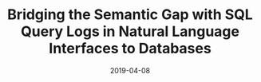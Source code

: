 ---
title: "Bridging the Semantic Gap with SQL Query Logs in Natural Language Interfaces to Databases"
collection: publications
permalink: /publication/2019-04-08-templar-icde
date: 2019-04-08
venue: 'ICDE 2019'
---